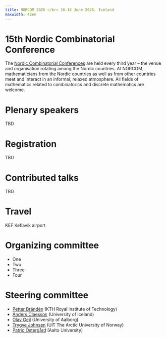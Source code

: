 ```yaml
---
title: NORCOM 2025 </br> 16-18 June 2025, Iceland
maxwidth: 42em
---
```


# 15th Nordic Combinatorial Conference

The [Nordic Combinatorial
Conferences](https://www.nordiccombinatorics.org/) are held every third
year – the venue and organisation rotating among the Nordic
countries. At NORCOM, mathematicians from the Nordic countries as well
as from other countries meet and interact in an informal, relaxed
atmosphere. All fields of mathematics related to combinatorics and
discrete mathematics are welcome.

# Plenary speakers

TBD

# Registration

TBD

# Contributed talks

TBD

# Travel

KEF Keflavík airport

#  Organizing committee

- One
- Two
- Three
- Four

#  Steering committee

- [Petter Brändén](https://www.kth.se/profile/pbranden) (KTH Royal Institute of Technology)
- [Anders Claesson](https://english.hi.is/staff/akc) (University of Iceland)
- [Olav Geil](https://people.math.aau.dk/~olav/) (University of Aalborg)
- [Trygve Johnsen](https://en.uit.no/ansatte/trygve.johnsen) (UiT The Arctic University of Norway)
- [Patric Östergård](https://users.aalto.fi/~pat/) (Aalto University)
